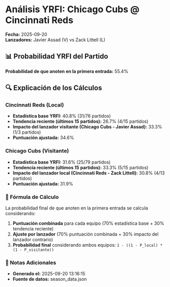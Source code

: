 # Análisis YRFI: Chicago Cubs @ Cincinnati Reds

**Fecha:** 2025-09-20  
**Lanzadores:** Javier Assad (V) vs Zack Littell (L)

## 📊 Probabilidad YRFI del Partido

**Probabilidad de que anoten en la primera entrada:** 55.4%

## 🔍 Explicación de los Cálculos

### Cincinnati Reds (Local)
- **Estadística base YRFI:** 40.8% (31/76 partidos)
- **Tendencia reciente (últimos 15 partidos):** 26.7% (4/15 partidos)
- **Impacto del lanzador visitante (Chicago Cubs - Javier Assad):** 33.3% (1/3 partidos)
- **Puntuación ajustada:** 34.6%

### Chicago Cubs (Visitante)
- **Estadística base YRFI:** 31.6% (25/79 partidos)
- **Tendencia reciente (últimos 15 partidos):** 33.3% (5/15 partidos)
- **Impacto del lanzador local (Cincinnati Reds - Zack Littell):** 30.8% (4/13 partidos)
- **Puntuación ajustada:** 31.9%

### 📝 Fórmula de Cálculo

La probabilidad final de que anoten en la primera entrada se calcula considerando:
1. **Puntuación combinada** para cada equipo (70% estadística base + 30% tendencia reciente)
2. **Ajuste por lanzador** (70% puntuación combinada + 30% impacto del lanzador contrario)
3. **Probabilidad final** considerando ambos equipos: `1 - ((1 - P_local) * (1 - P_visitante))`

### 📌 Notas Adicionales

- **Generado el:** 2025-09-20 13:16:15
- **Fuente de datos:** season_data.json
